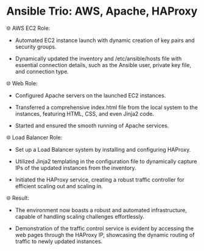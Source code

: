# Ansible Trio: AWS, Apache, HAProxy

🌐 AWS EC2 Role:

- Automated EC2 instance launch with dynamic creation of key pairs and security groups.

- Dynamically updated the inventory and /etc/ansible/hosts file with essential connection details, such as the Ansible user, private key file, and connection type.

🌐 Web Role:

- Configured Apache servers on the launched EC2 instances.

- Transferred a comprehensive index.html file from the local system to the instances, featuring HTML, CSS, and even Jinja2 code.

- Started and ensured the smooth running of Apache services.

🌐 Load Balancer Role:

- Set up a Load Balancer system by installing and configuring HAProxy.

- Utilized Jinja2 templating in the configuration file to dynamically capture IPs of the updated instances from the inventory.

- Initiated the HAProxy service, creating a robust traffic controller for efficient scaling out and scaling in.

🌐 Result:

- The environment now boasts a robust and automated infrastructure, capable of handling scaling challenges effortlessly.

- Demonstration of the traffic control service is evident by accessing the web pages through the HAProxy IP, showcasing the dynamic routing of traffic to newly updated instances.
